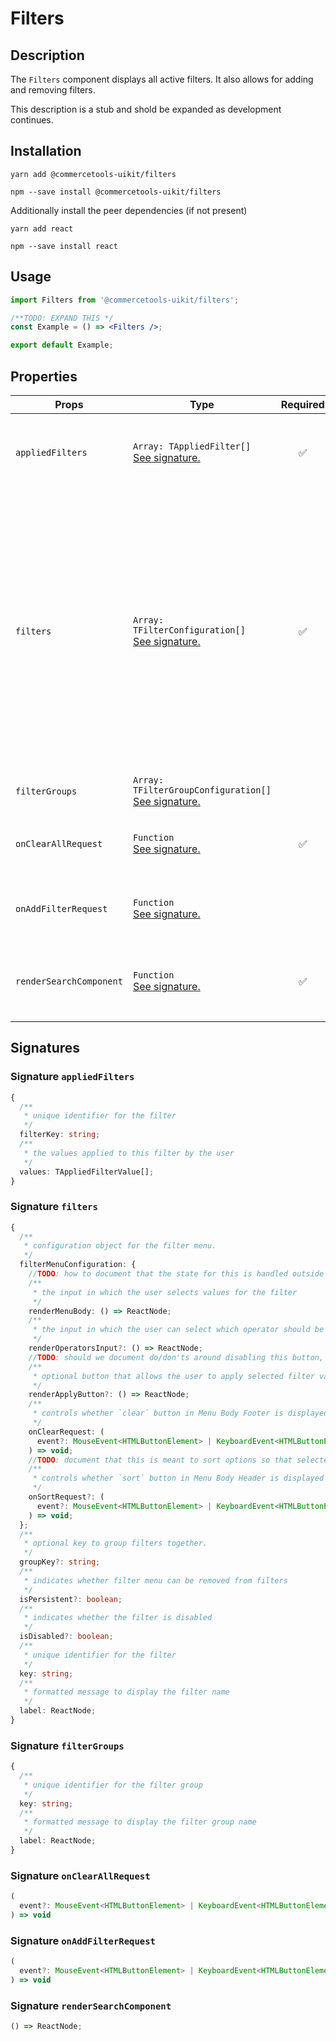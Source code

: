 <!-- THIS IS AN AUTOGENERATED FILE. DO NOT EDIT THIS FILE DIRECTLY. -->
<!-- This file is created by the `yarn generate-readme` script. -->

# Filters

## Description

The `Filters` component displays all active filters. It also allows for adding and removing filters.

This description is a stub and shold be expanded as development continues.

## Installation

```
yarn add @commercetools-uikit/filters
```

```
npm --save install @commercetools-uikit/filters
```

Additionally install the peer dependencies (if not present)

```
yarn add react
```

```
npm --save install react
```

## Usage

```jsx
import Filters from '@commercetools-uikit/filters';

/**TODO: EXPAND THIS */
const Example = () => <Filters />;

export default Example;
```

## Properties

| Props                   | Type                                                                               | Required | Default | Description                                                                                                                                                                                                                                                                                     |
| ----------------------- | ---------------------------------------------------------------------------------- | :------: | ------- | ----------------------------------------------------------------------------------------------------------------------------------------------------------------------------------------------------------------------------------------------------------------------------------------------- |
| `appliedFilters`        | `Array: TAppliedFilter[]`<br/>[See signature.](#signature-appliedFilters)          |    ✅    |         | array of applied filters, each containing a unique key and an array of values.                                                                                                                                                                                                                  |
| `filters`               | `Array: TFilterConfiguration[]`<br/>[See signature.](#signature-filters)           |    ✅    |         | configuration for the available filters.@param key unique identifier for the filter@param label formatted message to display the filter name@param isDisabled indicates whether the filter is disabled@param isPersistent indicates whether filter menu should always be visible@param groupKey |
| `filterGroups`          | `Array: TFilterGroupConfiguration[]`<br/>[See signature.](#signature-filterGroups) |          |         | optional configuration for filter groups.                                                                                                                                                                                                                                                       |
| `onClearAllRequest`     | `Function`<br/>[See signature.](#signature-onClearAllRequest)                      |    ✅    |         | controls the `clear all` (added filters) button from the menu list                                                                                                                                                                                                                              |
| `onAddFilterRequest`    | `Function`<br/>[See signature.](#signature-onAddFilterRequest)                     |          |         | optional callback when a filter is selected from the add filters menu.                                                                                                                                                                                                                          |
| `renderSearchComponent` | `Function`<br/>[See signature.](#signature-renderSearchComponent)                  |    ✅    |         | function to render a search input, selectable from applicable UI Kit components.                                                                                                                                                                                                                |

## Signatures

### Signature `appliedFilters`

```ts
{
  /**
   * unique identifier for the filter
   */
  filterKey: string;
  /**
   * the values applied to this filter by the user
   */
  values: TAppliedFilterValue[];
}
```

### Signature `filters`

```ts
{
  /**
   * configuration object for the filter menu.
   */
  filterMenuConfiguration: {
    //TODO: how to document that the state for this is handled outside the `Filters` component?
    /**
     * the input in which the user selects values for the filter
     */
    renderMenuBody: () => ReactNode;
    /**
     * the input in which the user can select which operator should be used for this filter
     */
    renderOperatorsInput?: () => ReactNode;
    //TODO: should we document do/don'ts around disabling this button, etc?
    /**
     * optional button that allows the user to apply selected filter values
     */
    renderApplyButton?: () => ReactNode;
    /**
     * controls whether `clear` button in Menu Body Footer is displayed
     */
    onClearRequest: (
      event?: MouseEvent<HTMLButtonElement> | KeyboardEvent<HTMLButtonElement>
    ) => void;
    //TODO: document that this is meant to sort options so that selected options are first in list
    /**
     * controls whether `sort` button in Menu Body Header is displayed
     */
    onSortRequest?: (
      event?: MouseEvent<HTMLButtonElement> | KeyboardEvent<HTMLButtonElement>
    ) => void;
  };
  /**
   * optional key to group filters together.
   */
  groupKey?: string;
  /**
   * indicates whether filter menu can be removed from filters
   */
  isPersistent?: boolean;
  /**
   * indicates whether the filter is disabled
   */
  isDisabled?: boolean;
  /**
   * unique identifier for the filter
   */
  key: string;
  /**
   * formatted message to display the filter name
   */
  label: ReactNode;
}
```

### Signature `filterGroups`

```ts
{
  /**
   * unique identifier for the filter group
   */
  key: string;
  /**
   * formatted message to display the filter group name
   */
  label: ReactNode;
}
```

### Signature `onClearAllRequest`

```ts
(
  event?: MouseEvent<HTMLButtonElement> | KeyboardEvent<HTMLButtonElement>
) => void
```

### Signature `onAddFilterRequest`

```ts
(
  event?: MouseEvent<HTMLButtonElement> | KeyboardEvent<HTMLButtonElement>
) => void
```

### Signature `renderSearchComponent`

```ts
() => ReactNode;
```
